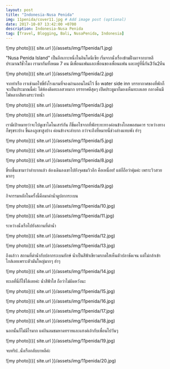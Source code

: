 ```yaml
---
layout: post
title: "Indonesia-Nusa Penida"
img: 11penida/cover11.jpg # Add image post (optional)
date: 2017-10-07 13:42:00 +0700
description: Indonesia-Nusa Penida
tag: [Travel, Blogging, Bali, NusaPenida, Indonesia]
---
```

![my photo]({{ site.url }}/assets/img/11penida/1.jpg)

"Nusa Penida Island" เป็นอีกเกาะหนึ่งในอินโดนีเซีย เริ่มจากนั่งเรื่องข้ามฝั่งมาจากบาหลี ประมาณ1ชั่วโมง เรามากันทั้งหมด 7 คน มีเพื่อนแฟนและเพื่อนของเพื่อนแฟน และอยู่ที่นี่กัน3วัน2คืน  

![my photo]({{ site.url }}/assets/img/11penida/2.jpg)

จากท่าเรือ เราเช่ามอไซขี่ยังโรงแรมที่จองผ่านออนไลน์ไว้ ชื่อ water side inn บรรยากาศของที่พักก็จะเป็นประมาณนี้ค่ะ ได้ห้องติดทะเลสวยมาก บรรยาศดีสุดๆ เปิดประตูมาก็มองเห็นทะเลเลย กลางคืนมีไฟหลากสีตรงสระว่ายน้ำ  

![my photo]({{ site.url }}/assets/img/11penida/3.jpg)

![my photo]({{ site.url }}/assets/img/11penida/4.jpg)

เรามีเป้าหมายว่าจะไปดูเขาไดโนเสาร์กัน ก็ขี่มอไซจากที่พักระยะทางค่อนข้างไกลพอสมควร ระหว่างทางก็ขรุขระบ้าง ขึ้นลงภูเขาสูงบ้าง ค่อนข้างจะลำบาก กว่าจะถึงที่หมายนี่ช่วงล่างแทบพัง ฮ่าๆ

![my photo]({{ site.url }}/assets/img/11penida/5.jpg)

![my photo]({{ site.url }}/assets/img/11penida/6.jpg)

![my photo]({{ site.url }}/assets/img/11penida/8.jpg)

ขี่รถขึ้นเขามาว่าลำบากแล้ว ต้องเดินลงเขาไปยังจุดชมวิวอีก คือเหนื่อย! แต่ก็ถือว่าคุ้มค่ะ เพราะวิวสวยมากๆ

![my photo]({{ site.url }}/assets/img/11penida/9.jpg)

กิจกรรมหลักในครั้งนี้คือมาดำน้ำดูปลากระเบน

![my photo]({{ site.url }}/assets/img/11penida/10.jpg)

![my photo]({{ site.url }}/assets/img/11penida/11.jpg)

ระหว่างนั่งเรือไปยังสถานที่ดำน้ำ

![my photo]({{ site.url }}/assets/img/11penida/12.jpg)

![my photo]({{ site.url }}/assets/img/11penida/13.jpg)

ถึงแล้วว สถานที่ดำน้ำกับปลากระเบนยักษ์ น้ำเป็นสีฟ้าเขียวมรกตใสเห็นตัวปลาชัดเจน แต่ไม่กล้าเข้าไกล้เลยเพราะตัวมันใหญ่มากๆ ฮ่าๆ

![my photo]({{ site.url }}/assets/img/11penida/14.jpg)

ทะเลที่นี่ก็ใช้ได้เลยค่ะ น้ำสีฟ้าใส ถือว่าไม่ผิดหวังนะ

![my photo]({{ site.url }}/assets/img/11penida/15.jpg)

![my photo]({{ site.url }}/assets/img/11penida/16.jpg)

![my photo]({{ site.url }}/assets/img/11penida/17.jpg)

![my photo]({{ site.url }}/assets/img/11penida/18.jpg)

นอกนั้นก็ไม่มีไรมาก แค่กินลมชมหาดทรายและแฮงค์เอ้ากับเพื่อนไปวันๆ  

![my photo]({{ site.url }}/assets/img/11penida/19.jpg)

 จบทริป..นั่งเรือกลับบาหลีค่ะ
 
![my photo]({{ site.url }}/assets/img/11penida/20.jpg)

